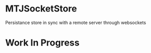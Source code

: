 # MTJSocketStore
Persistance store in sync with a remote server through websockets

# Work In Progress
